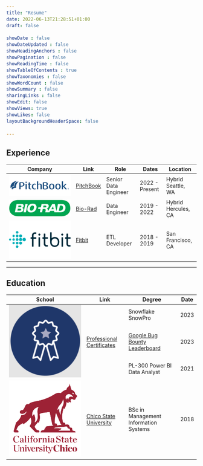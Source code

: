 ```yaml
---
title: "Resume"
date: 2022-06-13T21:28:51+01:00
draft: false

showDate : false
showDateUpdated : false
showHeadingAnchors : false
showPagination : false
showReadingTime : false
showTableOfContents : true
showTaxonomies : false 
showWordCount : false
showSummary : false
sharingLinks : false
showEdit: false
showViews: true
showLikes: false
layoutBackgroundHeaderSpace: false

---
```


## Experience

<table>
    <thead>
        <tr>
            <th>Company</th>
            <th>Link</th>
            <th>Role</th>
            <th>Dates</th>
            <th>Location</th>
        </tr>
    </thead>
    <tbody>
        <tr>
            <td><img class="customEntitityLogo" src="pitchbook.jpg"/></td>
            <td><a href="https://www.pitchbook.com/" target="_blank">PitchBook</a></td>
            <td>Senior Data Engineer</td>
            <td>2022 - Present</td>
            <td>Hybrid </br> Seattle, WA</td>
        </tr>
        <tr>
            <td><img class="customEntitityLogo" src="biorad.png"/></td>
            <td><a href="https://https://www.bio-rad.com/" target="_blank">Bio-Rad</a></td>
            <td>Data Engineer</td>
            <td>2019 - 2022</td>
            <td>Hybrid </br> Hercules, CA</td>
        </tr>
        <tr>
            <td><img class="customEntitityLogo" src="fitbit.png"/></td>
            <td><a href="hhttps://www.fitbit.com/" target="_blank">Fitbit</a></td>
            <td>ETL Developer</td>
            <td>2018 - 2019</td>
            <td>San Francisco, CA</td>
        </tr>
    </tbody>
</table>

---

## Education

<table>
    <thead>
        <tr>
            <th>School</th>
            <th>Link</th>
            <th>Degree</th>
            <th>Date</th>
        </tr>
    </thead>
    <tbody>
        <tr>
            <td rowspan=4><img class="customEntitityLogo" src="certificate.PNG"/></td>
            <td rowspan=4><a href="https://learn.snowflake.com/en/certifications/snowpro-core/" target="_blank">Professional Certificates</a></td>
        </tr>
        <tr>
            <td>Snowflake SnowPro</td>
            <td>2023</td>
        </tr>
         <tr>
            <td><a href="https://bughunters.google.com/profile/fc24871c-929e-4825-84f2-b07824185e26" target="_blank">Google Bug Bounty Leaderboard</a></td>
            <td>2023</td>
        </tr>
        <tr>
            <td>PL-300 Power BI Data Analyst</td>
            <td>2021</td>
        </tr>
        <tr>
            <td rowspan=3><img class="customEntitityLogo" src="chico.jpg"/></td>
            <td rowspan=3><a href="https://www.csuchico.edu/" target="_blank">Chico State University</a></td>
        </tr>
        <tr>
            <td>BSc in Management Information Systems</td>
            <td>2018</td>
        </tr>
    </tbody>
</table>